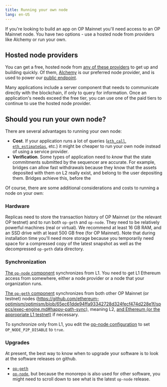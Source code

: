 ```yaml
---
title: Running your own node
lang: en-US
---
```


If you're looking to build an app on OP Mainnet you'll need access to an OP Mainnet node. You have two options - use a hosted node from providers like Alchemy or run your own. 


## Hosted node providers

You can get a free, hosted node from [any of these providers](../../useful-tools/providers.md) to get up and building quickly. 
Of them, [Alchemy](https://www.alchemy.com/optimism) is our preferred node provider, and is used to power our [public endpoint](../../useful-tools/networks.md). 

Many applications include a server component that needs to communicate directly with the blockchain, if only to query for information.
Once an application's needs exceed the free tier, you can use one of the paid tiers to continue to use the hosted node provider.


## Should you run your own node?

There are several advantages to running your own node:

- **Cost**. If your application runs a lot of queries ([`eth_call`](https://docs.alchemy.com/reference/eth-call-optimism), [`eth_estimateGas`](https://docs.alchemy.com/reference/eth-estimategas-optimism), etc.) it might be cheaper to run your own node instead of using a service provider.
- **Verification**. Some types of application need to *know* that the state commitments submitted by the sequencer are accurate.
  For example, bridges can allow fast withdrawals because they know that the assets deposited with them on L2 really exist, and belong to the user depositing them.
  Bridges achieve this, before the 


Of course, there are some additional considerations and costs to running a node on your own:

### Hardware

Replicas need to store the transaction history of OP Mainnet (or the relevant OP testnet) and to run both `op-geth` and `op-node`. 
They need to be relatively powerful machines (real or virtual). 
We recommend at least 16 GB RAM, and an SSD drive with at least 500 GB free (for OP Mainnet).
Note that during installation time you'll need more storage because you temporarily need space for a compressed copy of the latest snapshot as well as the decompressed `op-geth` data directory.


### Synchronization

[The `op-node` component](../bedrock/explainer.md#rollup-node) synchronizes from L1.
You need to get L1 Ethereum access from somewhere, either a node provider or a node that your organization runs.

[The `op-geth` component](../bedrock/explainer.md#execution-client) synchronizes from both other OP Mainnet (or testnet) nodes (https://github.com/ethereum-optimism/optimism/blob/65ec61dde94ffa93342728d324fecf474d228e1f/specs/exec-engine.md#happy-path-sync), meaning L2, [and Ethereum (or the appropriate L1 testnet)](https://github.com/ethereum-optimism/optimism/blob/65ec61dde94ffa93342728d324fecf474d228e1f/specs/exec-engine.md#worst-case-sync) if necessary.

To synchronize only from L1, you edit the [op-node configuration](https://github.com/ethereum-optimism/optimism/blob/65ec61dde94ffa93342728d324fecf474d228e1f/specs/rollup-node.md) to set `OP_NODE_P2P_DISABLE` to `true`.




### Upgrades

At present, the best way to know when to upgrade your software is to look at the software releases on github.


- [`op-geth`](https://github.com/ethereum-optimism/op-geth/releases/latest)
- [`op-node`](https://github.com/ethereum-optimism/optimism/releases/), but because the monorepo is also used for other software, you might need to scroll down to see what is the latest `op-node` release.